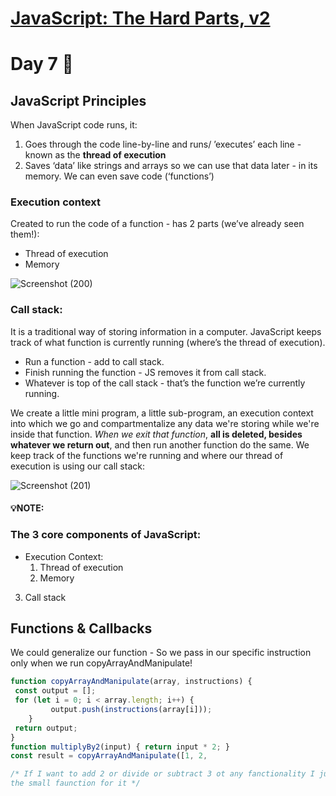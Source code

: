 # [**JavaScript: The Hard Parts, v2**](https://frontendmasters.com/courses/javascript-hard-parts-v2/)

# Day 7 🤩

## JavaScript Principles  
When JavaScript code runs, it:

1. Goes through the code line-by-line and runs/ ’executes’ each line - known as the **thread of execution**
2. Saves ‘data’ like strings and arrays so we can use that data later - in its memory. We can even save code (‘functions’)

### Execution context
Created to run the code of a function - has 2 parts (we’ve already seen them!):
- Thread of execution
- Memory

![Screenshot (200)](https://github.com/aya-thafer2/Mastering-JavaScript-in-20-Days/assets/121509832/2a967d68-e392-469f-8d2f-83528e6735c2)


### Call stack: 

It is a traditional way of storing information in a computer.
JavaScript keeps track of what function is currently running (where’s the thread of execution).

* Run a function - add to call stack.
* Finish running the function - JS removes it from call stack.
* Whatever is top of the call stack - that’s the function we’re   currently running.



 We create a little mini program, a little sub-program, an execution context into which we go and compartmentalize any data we're storing while we're inside that function. *When we exit that function*, **all is deleted, besides whatever we return out**, and then run another function do the same.
We keep track of the functions we're running and where our thread of execution is using our call stack:

![Screenshot (201)](https://github.com/aya-thafer2/Mastering-JavaScript-in-20-Days/assets/121509832/1561e813-fda5-4286-931b-9a34e7dd1d31)

#### 💡**NOTE:**
### **The 3 core components of JavaScript:**
- Execution Context:
	1. Thread of execution
	2. Memory
3. Call stack

## Functions & Callbacks 

We could generalize our function - So we pass in our specific instruction only when we run copyArrayAndManipulate!

```javaScript
function copyArrayAndManipulate(array, instructions) {
 const output = [];
 for (let i = 0; i < array.length; i++) {
		 output.push(instructions(array[i]));
	}
 return output;
}
function multiplyBy2(input) { return input * 2; }
const result = copyArrayAndManipulate([1, 2,

/* If I want to add 2 or divide or subtract 3 ot any fanctionality I just write
the small faunction for it */
```







